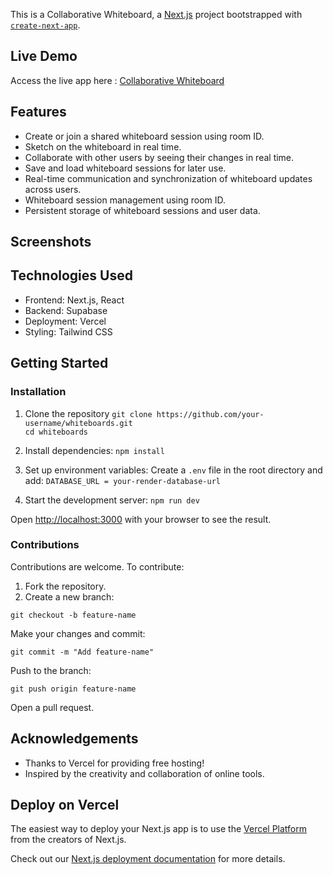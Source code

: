 This is a Collaborative Whiteboard, a [Next.js](https://nextjs.org) project bootstrapped with [`create-next-app`](https://github.com/vercel/next.js/tree/canary/packages/create-next-app).

## Live Demo

Access the live app here : [Collaborative Whiteboard](https://whiteboards-three.vercel.app/)

## Features
- Create or join a shared whiteboard session using room ID.
- Sketch on the whiteboard in real time.
- Collaborate with other users by seeing their changes in real time.
- Save and load whiteboard sessions for later use.
- Real-time communication and synchronization of whiteboard updates across users.
- Whiteboard session management using room ID.
- Persistent storage of whiteboard sessions and user data.

## Screenshots



## Technologies Used
- Frontend: Next.js, React
- Backend: Supabase
- Deployment: Vercel
- Styling: Tailwind CSS

## Getting Started
### Installation

1. Clone the repository
   `git clone https://github.com/your-username/whiteboards.git`  
   `cd whiteboards`

2. Install dependencies:
   `npm install`

3. Set up environment variables:
   Create a `.env` file in the root directory and add:
   `DATABASE_URL = your-render-database-url`

4. Start the development server:
   `npm run dev`

Open [http://localhost:3000](http://localhost:3000) with your browser to see the result.

### Contributions

Contributions are welcome. To contribute:

1. Fork the repository.
2. Create a new branch:

`git checkout -b feature-name` 

Make your changes and commit:

`git commit -m "Add feature-name"`  

Push to the branch:

`git push origin feature-name`  

Open a pull request.

## Acknowledgements

- Thanks to Vercel for providing free hosting!
- Inspired by the creativity and collaboration of online tools.


## Deploy on Vercel

The easiest way to deploy your Next.js app is to use the [Vercel Platform](https://vercel.com/new?utm_medium=default-template&filter=next.js&utm_source=create-next-app&utm_campaign=create-next-app-readme) from the creators of Next.js.

Check out our [Next.js deployment documentation](https://nextjs.org/docs/app/building-your-application/deploying) for more details.
